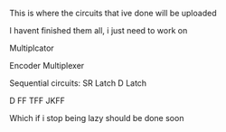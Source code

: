 This is where the circuits that ive done will be uploaded 

I havent finished them all, i just need to work on 


Multiplcator 

Encoder 
Multiplexer 

Sequential circuits: 
SR Latch 
D Latch 

D FF
TFF
JKFF


Which if i stop being lazy should be done soon
